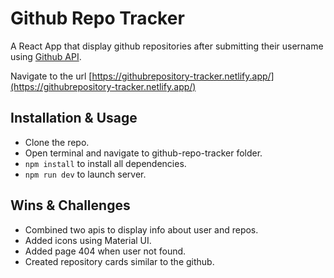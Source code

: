 # Github Repo Tracker

A React App that display github repositories after submitting their username using [Github API](https://docs.github.com/pt/rest/repos/repos#list-repositories-for-a-user).

Navigate to the url [https://githubrepository-tracker.netlify.app/](https://githubrepository-tracker.netlify.app/)

## Installation & Usage

- Clone the repo.
- Open terminal and navigate to github-repo-tracker folder.
- `npm install` to install all dependencies.
- `npm run dev` to launch server.

## Wins & Challenges

- Combined two apis to display info about user and repos.
- Added icons using Material UI.
- Added page 404 when user not found.
- Created repository cards similar to the github.
